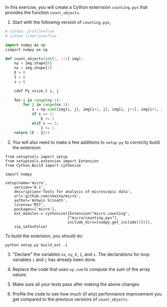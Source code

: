 
In this exercise,
you will create a Cython externsion `counting.pyx`
that provides the function `count_objects`.

1. Start with the following version of `counting.pyx`,

```python
# cython: profile=True
# cython linetrace=True

import numpy as np
cimport numpy as np

def count_objects(int[:, ::1] img):
    ny = img.shape[0]
    nx = img.shape[1]
    E = 0
    I = 0
    s = 0

    cdef Py_ssize_t i, j
    
    for i in range(ny-1):
        for j in range(nx-1):
            s = np.sum([img[i, j], img[i+1, j], img[i, j+1], img[i+1, j+1])
            if s == 1:
                E += 1
            elif s == 3:
                I += 1
    return (E - I)/4
```

2. You will also need to make a few additions to `setup.py` to
correctly build the extension:

```
from setuptools import setup
from setuptools.extension import Extension
from Cython.Build import cythonize

import numpy

setup(name='micro',
    version='0.1',
    description='Tools for analysis of microscopic data',
    url='github.com/shwina/micro',
    author='Ashwin Srinath',
    license='MIT',
    packages=['micro'],
    ext_modules = cythonize([Extension("micro.counting",
                            ["micro/counting.pyx"],
                            include_dirs=[numpy.get_include()])]),
    zip_safe=False)
```

To build the extension, you should do:

```shellsession
python setup.py build_ext -i
```

3. "Declare" the variables `nx`, `ny`, `E`, `I`, and `s`. The declarations
for loop variables `i` and `j` has already been done.

4. Replace the code that uses `np.sum` to compute the sum of the array values.

5. Make sure all your tests pass after making the above changes

6. Profile the code to see how much (if any) performance improvement
you get compared to the previous versions of `count_objects`.


